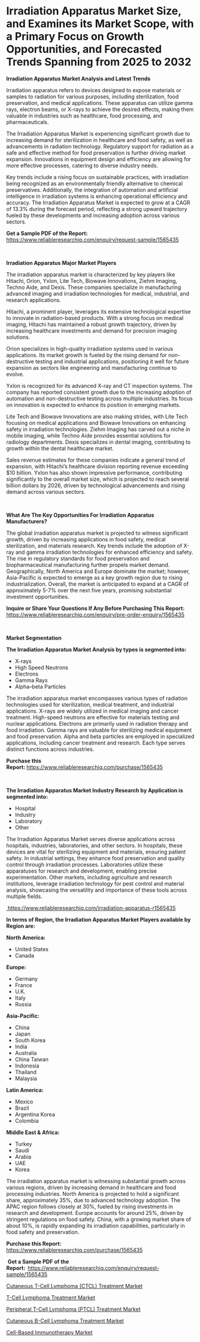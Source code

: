 <p><h1>Irradiation Apparatus Market Size, and Examines its Market Scope, with a Primary Focus on Growth Opportunities, and Forecasted Trends Spanning from 2025 to 2032</h1></p><p><strong>Irradiation Apparatus Market Analysis and Latest Trends</strong></p>
<p><p>Irradiation apparatus refers to devices designed to expose materials or samples to radiation for various purposes, including sterilization, food preservation, and medical applications. These apparatus can utilize gamma rays, electron beams, or X-rays to achieve the desired effects, making them valuable in industries such as healthcare, food processing, and pharmaceuticals.</p><p>The Irradiation Apparatus Market is experiencing significant growth due to increasing demand for sterilization in healthcare and food safety, as well as advancements in radiation technology. Regulatory support for radiation as a safe and effective method for food preservation is further driving market expansion. Innovations in equipment design and efficiency are allowing for more effective processes, catering to diverse industry needs.</p><p>Key trends include a rising focus on sustainable practices, with irradiation being recognized as an environmentally friendly alternative to chemical preservatives. Additionally, the integration of automation and artificial intelligence in irradiation systems is enhancing operational efficiency and accuracy. The Irradiation Apparatus Market is expected to grow at a CAGR of 13.3% during the forecast period, reflecting a strong upward trajectory fueled by these developments and increasing adoption across various sectors.</p></p>
<p><strong>Get a Sample PDF of the Report:&nbsp;</strong> <a href="https://www.reliableresearchiq.com/enquiry/request-sample/1565435?utm_campaign=1159&utm_medium=2&utm_source=Github&utm_content=ia&utm_term=03032025&utm_id=irradiation-apparatus">https://www.reliableresearchiq.com/enquiry/request-sample/1565435</a></p>
<p>&nbsp;</p>
<p><strong>Irradiation Apparatus Major Market Players</strong></p>
<p><p>The irradiation apparatus market is characterized by key players like Hitachi, Orion, Yxlon, Lite Tech, Biowave Innovations, Ziehm Imaging, Techno Aide, and Dexis. These companies specialize in manufacturing advanced imaging and irradiation technologies for medical, industrial, and research applications. </p><p>Hitachi, a prominent player, leverages its extensive technological expertise to innovate in radiation-based products. With a strong focus on medical imaging, Hitachi has maintained a robust growth trajectory, driven by increasing healthcare investments and demand for precision imaging solutions. </p><p>Orion specializes in high-quality irradiation systems used in various applications. Its market growth is fueled by the rising demand for non-destructive testing and industrial applications, positioning it well for future expansion as sectors like engineering and manufacturing continue to evolve. </p><p>Yxlon is recognized for its advanced X-ray and CT inspection systems. The company has reported consistent growth due to the increasing adoption of automation and non-destructive testing across multiple industries. Its focus on innovation is expected to enhance its position in emerging markets.</p><p>Lite Tech and Biowave Innovations are also making strides, with Lite Tech focusing on medical applications and Biowave Innovations on enhancing safety in irradiation technologies. Ziehm Imaging has carved out a niche in mobile imaging, while Techno Aide provides essential solutions for radiology departments. Dexis specializes in dental imaging, contributing to growth within the dental healthcare market.</p><p>Sales revenue estimates for these companies indicate a general trend of expansion, with Hitachi’s healthcare division reporting revenue exceeding $10 billion. Yxlon has also shown impressive performance, contributing significantly to the overall market size, which is projected to reach several billion dollars by 2026, driven by technological advancements and rising demand across various sectors.</p></p>
<p>&nbsp;</p>
<p><strong>What Are The Key Opportunities For Irradiation Apparatus Manufacturers?</strong></p>
<p><p>The global irradiation apparatus market is projected to witness significant growth, driven by increasing applications in food safety, medical sterilization, and materials research. Key trends include the adoption of X-ray and gamma irradiation technologies for enhanced efficiency and safety. The rise in regulatory standards for food preservation and biopharmaceutical manufacturing further propels market demand. Geographically, North America and Europe dominate the market; however, Asia-Pacific is expected to emerge as a key growth region due to rising industrialization. Overall, the market is anticipated to expand at a CAGR of approximately 5-7% over the next five years, promising substantial investment opportunities.</p></p>
<p><strong>Inquire or Share Your Questions If Any Before Purchasing This Report:</strong> <a href="https://www.reliableresearchiq.com/enquiry/pre-order-enquiry/1565435?utm_campaign=1159&utm_medium=2&utm_source=Github&utm_content=ia&utm_term=03032025&utm_id=irradiation-apparatus">https://www.reliableresearchiq.com/enquiry/pre-order-enquiry/1565435</a></p>
<p>&nbsp;</p>
<p><strong>Market Segmentation</strong></p>
<p><strong>The Irradiation Apparatus Market Analysis by types is segmented into:</strong></p>
<p><ul><li>X-rays</li><li>High Speed Neutrons</li><li>Electrons</li><li>Gamma Rays</li><li>Alpha–beta Particles</li></ul></p>
<p><p>The irradiation apparatus market encompasses various types of radiation technologies used for sterilization, medical treatment, and industrial applications. X-rays are widely utilized in medical imaging and cancer treatment. High-speed neutrons are effective for materials testing and nuclear applications. Electrons are primarily used in radiation therapy and food irradiation. Gamma rays are valuable for sterilizing medical equipment and food preservation. Alpha and beta particles are employed in specialized applications, including cancer treatment and research. Each type serves distinct functions across industries.</p></p>
<p><strong>Purchase this Report:&nbsp;</strong><a href="https://www.reliableresearchiq.com/purchase/1565435?utm_campaign=1159&utm_medium=2&utm_source=Github&utm_content=ia&utm_term=03032025&utm_id=irradiation-apparatus">https://www.reliableresearchiq.com/purchase/1565435</a></p>
<p>&nbsp;</p>
<p><strong>The Irradiation Apparatus Market Industry Research by Application is segmented into:</strong></p>
<p><ul><li>Hospital</li><li>Industry</li><li>Laboratory</li><li>Other</li></ul></p>
<p><p>The Irradiation Apparatus Market serves diverse applications across hospitals, industries, laboratories, and other sectors. In hospitals, these devices are vital for sterilizing equipment and materials, ensuring patient safety. In industrial settings, they enhance food preservation and quality control through irradiation processes. Laboratories utilize these apparatuses for research and development, enabling precise experimentation. Other markets, including agriculture and research institutions, leverage irradiation technology for pest control and material analysis, showcasing the versatility and importance of these tools across multiple fields.</p></p>
<p><a href="https://www.reliableresearchiq.com/irradiation-apparatus-r1565435?utm_campaign=1159&utm_medium=2&utm_source=Github&utm_content=ia&utm_term=03032025&utm_id=irradiation-apparatus">&nbsp;https://www.reliableresearchiq.com/irradiation-apparatus-r1565435</a></p>
<p><strong>In terms of Region, the Irradiation Apparatus Market Players available by Region are:</strong></p>
<p>
    <p> <strong> North America: </strong>
        <ul>
            <li>United States</li>
            <li>Canada</li>
        </ul>
        </p> 
    <p> <strong> Europe: </strong>
        <ul>
            <li>Germany</li>
            <li>France</li>
            <li>U.K.</li>
            <li>Italy</li>
            <li>Russia</li>
        </ul>
        </p> 
    <p> <strong> Asia-Pacific: </strong>
        <ul>
            <li>China</li>
            <li>Japan</li>
            <li>South Korea</li>
            <li>India</li>
            <li>Australia</li>
            <li>China Taiwan</li>
            <li>Indonesia</li>
            <li>Thailand</li>
            <li>Malaysia</li>
        </ul>
        </p> 
    <p> <strong> Latin America: </strong>
        <ul>
            <li>Mexico</li>
            <li>Brazil</li>
            <li>Argentina Korea</li>
            <li>Colombia</li>
        </ul>
        </p> 
    <p> <strong> Middle East & Africa: </strong>
        <ul>
            <li>Turkey</li>
            <li>Saudi</li>
            <li>Arabia</li>
            <li>UAE</li>
            <li>Korea</li>
        </ul>
    </p>
    </p>
<p><p>The irradiation apparatus market is witnessing substantial growth across various regions, driven by increasing demand in healthcare and food processing industries. North America is projected to hold a significant share, approximately 35%, due to advanced technology adoption. The APAC region follows closely at 30%, fueled by rising investments in research and development. Europe accounts for around 25%, driven by stringent regulations on food safety. China, with a growing market share of about 10%, is rapidly expanding its irradiation capabilities, particularly in food safety and preservation.</p></p>
<p><strong>Purchase this Report: </strong><a href="https://www.reliableresearchiq.com/purchase/1565435?utm_campaign=1159&utm_medium=2&utm_source=Github&utm_content=ia&utm_term=03032025&utm_id=irradiation-apparatus">https://www.reliableresearchiq.com/purchase/1565435</a></p>
<p>&nbsp;<strong>Get a Sample PDF of the Report:&nbsp;&nbsp;</strong><a href="https://www.reliableresearchiq.com/enquiry/request-sample/1565435?utm_campaign=1159&utm_medium=2&utm_source=Github&utm_content=ia&utm_term=03032025&utm_id=irradiation-apparatus">https://www.reliableresearchiq.com/enquiry/request-sample/1565435</a></p>
<p><strong></strong></p>
<p><p><a href="https://github.com/haimamuirev8/Market-Research-Report-List-1/blob/main/cutaneous-t-cell-lymphoma-ctcl-treatment-market.md?utm_campaign=1159&utm_medium=2&utm_source=Github&utm_content=ia&utm_term=03032025&utm_id=irradiation-apparatus">Cutaneous T-Cell Lymphoma (CTCL) Treatment Market</a></p><p><a href="https://github.com/daemluari/Market-Research-Report-List-1/blob/main/t-cell-lymphoma-treatment-market.md?utm_campaign=1159&utm_medium=2&utm_source=Github&utm_content=ia&utm_term=03032025&utm_id=irradiation-apparatus">T-Cell Lymphoma Treatment Market</a></p><p><a href="https://github.com/iquiseeboli/Market-Research-Report-List-1/blob/main/peripheral-t-cell-lymphoma-ptcl-treatment-market.md?utm_campaign=1159&utm_medium=2&utm_source=Github&utm_content=ia&utm_term=03032025&utm_id=irradiation-apparatus">Peripheral T-Cell Lymphoma (PTCL) Treatment Market</a></p><p><a href="https://github.com/vigoseiler/Market-Research-Report-List-1/blob/main/cutaneous-b-cell-lymphoma-treatment-market.md?utm_campaign=1159&utm_medium=2&utm_source=Github&utm_content=ia&utm_term=03032025&utm_id=irradiation-apparatus">Cutaneous B-Cell Lymphoma Treatment Market</a></p><p><a href="https://github.com/jhamygunler/Market-Research-Report-List-1/blob/main/cell-based-immunotherapy-market.md?utm_campaign=1159&utm_medium=2&utm_source=Github&utm_content=ia&utm_term=03032025&utm_id=irradiation-apparatus">Cell-Based Immunotherapy Market</a></p></p>